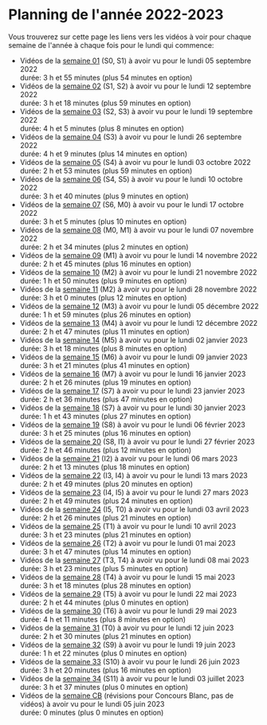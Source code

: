 
# Planning de l'année 2022-2023

Vous trouverez sur cette page les liens vers les vidéos à voir pour chaque
semaine de l'année à chaque fois pour le lundi qui commence:

* Vidéos de la [semaine 01](Sem01.html) (S0, S1) à avoir vu pour le lundi 05 septembre 2022   
  durée: 3 h et 55 minutes (plus 54 minutes en option)
* Vidéos de la [semaine 02](Sem02.html) (S1, S2) à avoir vu pour le lundi 12 septembre 2022   
  durée: 3 h et 18 minutes (plus 59 minutes en option)
* Vidéos de la [semaine 03](Sem03.html) (S2, S3) à avoir vu pour le lundi 19 septembre 2022   
  durée: 4 h et 5 minutes (plus 8 minutes en option)
* Vidéos de la [semaine 04](Sem04.html) (S3) à avoir vu pour le lundi 26 septembre 2022   
  durée: 4 h et 9 minutes (plus 14 minutes en option)
* Vidéos de la [semaine 05](Sem05.html) (S4) à avoir vu pour le lundi 03 octobre 2022   
  durée: 2 h et 53 minutes (plus 59 minutes en option)
* Vidéos de la [semaine 06](Sem06.html) (S4, S5) à avoir vu pour le lundi 10 octobre 2022   
  durée: 3 h et 40 minutes (plus 9 minutes en option)
* Vidéos de la [semaine 07](Sem07.html) (S6, M0) à avoir vu pour le lundi 17 octobre 2022   
  durée: 3 h et 5 minutes (plus 10 minutes en option)
* Vidéos de la [semaine 08](Sem08.html) (M0, M1) à avoir vu pour le lundi 07 novembre 2022   
  durée: 2 h et 34 minutes (plus 2 minutes en option)
* Vidéos de la [semaine 09](Sem09.html) (M1) à avoir vu pour le lundi 14 novembre 2022   
  durée: 2 h et 45 minutes (plus 16 minutes en option)
* Vidéos de la [semaine 10](Sem10.html) (M2) à avoir vu pour le lundi 21 novembre 2022   
  durée: 1 h et 50 minutes (plus 9 minutes en option)
* Vidéos de la [semaine 11](Sem11.html) (M2) à avoir vu pour le lundi 28 novembre 2022   
  durée: 3 h et 0 minutes (plus 12 minutes en option)
* Vidéos de la [semaine 12](Sem12.html) (M3) à avoir vu pour le lundi 05 décembre 2022   
  durée: 1 h et 59 minutes (plus 26 minutes en option)
* Vidéos de la [semaine 13](Sem13.html) (M4) à avoir vu pour le lundi 12 décembre 2022   
  durée: 2 h et 47 minutes (plus 11 minutes en option)
* Vidéos de la [semaine 14](Sem14.html) (M5) à avoir vu pour le lundi 02 janvier 2023   
  durée: 3 h et 18 minutes (plus 8 minutes en option)
* Vidéos de la [semaine 15](Sem15.html) (M6) à avoir vu pour le lundi 09 janvier 2023   
  durée: 3 h et 21 minutes (plus 41 minutes en option)
* Vidéos de la [semaine 16](Sem16.html) (M7) à avoir vu pour le lundi 16 janvier 2023   
  durée: 2 h et 26 minutes (plus 19 minutes en option)
* Vidéos de la [semaine 17](Sem17.html) (S7) à avoir vu pour le lundi 23 janvier 2023   
  durée: 2 h et 36 minutes (plus 47 minutes en option)
* Vidéos de la [semaine 18](Sem18.html) (S7) à avoir vu pour le lundi 30 janvier 2023   
  durée: 1 h et 43 minutes (plus 27 minutes en option)
* Vidéos de la [semaine 19](Sem19.html) (S8) à avoir vu pour le lundi 06 février 2023   
  durée: 3 h et 25 minutes (plus 16 minutes en option)
* Vidéos de la [semaine 20](Sem20.html) (S8, I1) à avoir vu pour le lundi 27 février 2023   
  durée: 2 h et 46 minutes (plus 12 minutes en option)
* Vidéos de la [semaine 21](Sem21.html) (I2) à avoir vu pour le lundi 06 mars 2023   
  durée: 2 h et 13 minutes (plus 18 minutes en option)
* Vidéos de la [semaine 22](Sem22.html) (I3, I4) à avoir vu pour le lundi 13 mars 2023   
  durée: 2 h et 49 minutes (plus 20 minutes en option)
* Vidéos de la [semaine 23](Sem23.html) (I4, I5) à avoir vu pour le lundi 27 mars 2023   
  durée: 2 h et 49 minutes (plus 24 minutes en option)
* Vidéos de la [semaine 24](Sem24.html) (I5, T0) à avoir vu pour le lundi 03 avril 2023   
  durée: 2 h et 26 minutes (plus 21 minutes en option)
* Vidéos de la [semaine 25](Sem25.html) (T1) à avoir vu pour le lundi 10 avril 2023   
  durée: 3 h et 23 minutes (plus 21 minutes en option)
* Vidéos de la [semaine 26](Sem26.html) (T2) à avoir vu pour le lundi 01 mai 2023   
  durée: 3 h et 47 minutes (plus 14 minutes en option)
* Vidéos de la [semaine 27](Sem27.html) (T3, T4) à avoir vu pour le lundi 08 mai 2023   
  durée: 3 h et 23 minutes (plus 5 minutes en option)
* Vidéos de la [semaine 28](Sem28.html) (T4) à avoir vu pour le lundi 15 mai 2023   
  durée: 3 h et 18 minutes (plus 28 minutes en option)
* Vidéos de la [semaine 29](Sem29.html) (T5) à avoir vu pour le lundi 22 mai 2023   
  durée: 2 h et 44 minutes (plus 0 minutes en option)
* Vidéos de la [semaine 30](Sem30.html) (T6) à avoir vu pour le lundi 29 mai 2023   
  durée: 4 h et 11 minutes (plus 8 minutes en option)
* Vidéos de la [semaine 31](Sem31.html) (T0) à avoir vu pour le lundi 12 juin 2023   
  durée: 2 h et 30 minutes (plus 21 minutes en option)
* Vidéos de la [semaine 32](Sem32.html) (S9) à avoir vu pour le lundi 19 juin 2023   
  durée: 1 h et 22 minutes (plus 0 minutes en option)
* Vidéos de la [semaine 33](Sem33.html) (S10) à avoir vu pour le lundi 26 juin 2023   
  durée: 3 h et 20 minutes (plus 16 minutes en option)
* Vidéos de la [semaine 34](Sem34.html) (S11) à avoir vu pour le lundi 03 juillet 2023   
  durée: 3 h et 37 minutes (plus 0 minutes en option)
* Vidéos de la [semaine CB](SemCCB.html) (révisions pour Concours Blanc, pas de vidéos) à avoir vu pour le lundi 05 juin 2023   
  durée: 0 minutes (plus 0 minutes en option)
